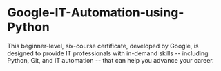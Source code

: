 # Google-IT-Automation-using-Python
This beginner-level, six-course certificate, developed by Google, is designed to provide IT professionals with in-demand skills -- including Python, Git, and IT automation -- that can help you advance your career.  

